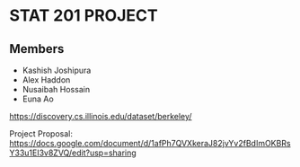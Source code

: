 # STAT 201 PROJECT

## Members
- Kashish Joshipura
- Alex Haddon
- Nusaibah Hossain
- Euna Ao

https://discovery.cs.illinois.edu/dataset/berkeley/

Project Proposal: https://docs.google.com/document/d/1afPh7QVXkeraJ82jvYv2fBdImOKBRsY33u1EI3v8ZVQ/edit?usp=sharing
